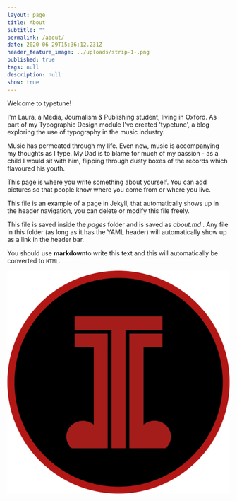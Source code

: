 ```yaml
---
layout: page
title: About
subtitle: ""
permalink: /about/
date: 2020-06-29T15:36:12.231Z
header_feature_image: ../uploads/strip-1-.png
published: true
tags: null
description: null
show: true
---
```

Welcome to typetune!

I'm Laura, a Media, Journalism & Publishing student, living in Oxford. As part of my Typographic Design module I've created 'typetune', a blog exploring the use of typography in the music industry. 

Music has permeated through my life. Even now, music is accompanying my thoughts as I type. My Dad is to blame for much of my passion - as a child I would sit with him, flipping through dusty boxes of the records which flavoured his youth.    
 




This page is where you write something about yourself. You can add pictures so that people know where you come from or where you live.

This file is an example of a page in Jekyll, that automatically shows up in the header navigation, you can delete or modify this file freely.

This file is saved inside the *pages* folder and is saved as *about.md* . Any file in this folder (as long as it has  the YAML header) will automatically show up as a link in the header bar.

You should use **markdown**to write this text and this will automatically be converted to `HTML`.

![](../uploads/logo-2.png)